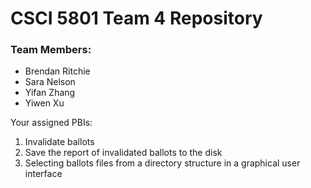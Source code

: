 # CSCI 5801 Team 4 Repository 
### Team Members:
- Brendan Ritchie
- Sara Nelson
- Yifan Zhang
- Yiwen Xu

Your assigned PBIs:
1. Invalidate ballots
2. Save the report of invalidated ballots to the disk
3. Selecting ballots files from a directory structure in a graphical user interface
